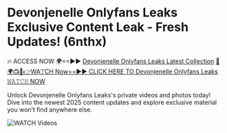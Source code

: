 # Devonjenelle Onlyfans Leaks Exclusive Content Leak - Fresh Updates! (6nthx)

🔥 ACCESS NOW 🌍==►► <a href="https://tinyurl.com/3fjeunct" rel="nofollow">Devonjenelle Onlyfans Leaks Latest Collection</a></h3>
[🔴🌍📺📱👉WA𝚃CH Now==►► CLICK HERE TO Devonjenelle Onlyfans Leaks 𝚆𝙰𝚃𝙲𝙷 NOW](https://tinyurl.com/3fjeunct)

Unlock Devonjenelle Onlyfans Leaks's private videos and photos today! Dive into the newest 2025 content updates and explore exclusive material you won’t find anywhere else.


<a href="https://tinyurl.com/3fjeunct" rel="nofollow" data-target="animated-image.originalLink"><img src="https://camo.githubusercontent.com/8a4f000d20f83aca3bf7ec5f350d767afa0574a8a352519fd8cfa583a6f93a33/68747470733a2f2f692e696d6775722e636f6d2f644a486b345a712e676966" alt="WATCH Videos" data-canonical-src="https://i.imgur.com/dJHk4Zq.gif" style="max-width: 100%; display: inline-block;" data-target="animated-image.originalImage"></a>
